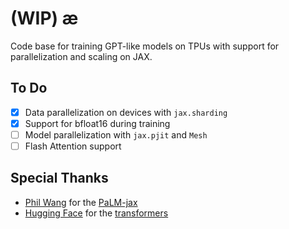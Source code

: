# (WIP) æ

Code base for training GPT-like models on TPUs with support for parallelization and scaling on JAX.

## To Do

- [x] Data parallelization on devices with `jax.sharding`
- [x] Support for bfloat16 during training
- [ ] Model parallelization with `jax.pjit` and `Mesh`
- [ ] Flash Attention support

## Special Thanks

- [Phil Wang](https://github.com/lucidrains) for the [PaLM-jax](https://github.com/lucidrains/PaLM-jax)
- [Hugging Face](https://huggingface.co/) for the [transformers](https://github.com/huggingface/transformers)